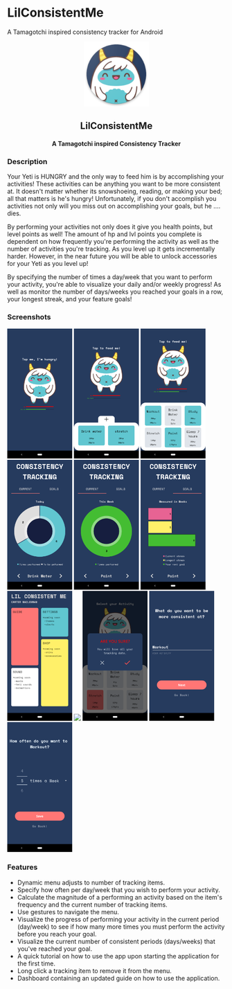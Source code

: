 # LilConsistentMe
A Tamagotchi inspired consistency tracker for Android
<p align="center"><a href="https://github.com/btmyles/LilConsistentMe/tree/master"><img src="/app/src/main/res/mipmap-xxxhdpi/ic_launcher_round.png" width="150"></a></p>

<h2 align="center"><b>LilConsistentMe</b></h2>
<h4 align="center">A Tamagotchi inspired Consistency Tracker</h4>

### Description

Your Yeti is HUNGRY and the only way to feed him is by accomplishing your activities! These activities can be anything you want to be more consistent at. It doesn't matter whether its snowshoeing, reading, or making your bed; all that matters is he's hungry! Unfortunately, if you don't accomplish you activities not only will you miss out on accomplishing your goals, but he .... dies. 

By performing your activities not only does it give you health points, but level points as well! The amount of hp and lvl points you complete is dependent on how frequently you're performing the activity as well as the number of activities you're tracking. As you level up it gets incrementally harder. However, in the near future you will be able to unlock accessories for your Yeti as you level up!

By specifying the number of times a day/week that you want to perform your activity, you're able to visualize your daily and/or weekly progress! As well as monitor the number of days/weeks you reached your goals in a row, your longest streak, and your feature goals!
### Screenshots

<p><img src="/Screenshots//main.png" width="150">
   <img src="/Screenshots//menu2.png" width="150">
   <img src="/Screenshots//menu6.png" width="150">
   <img src="/Screenshots//progress.png" width="150">
   <img src="/Screenshots//progressComplete.png" width="150">
   <img src="/Screenshots//consistencyStreak.png" width="150">
   <img src="/Screenshots//Dashboard.png" width="150">
   <img src="/Screenshots//Guide.png" width="150">
   <img src="/Screenshots//delete.png" width="150">
   <img src="/Screenshots//define.png" width="150">
   <img src="/Screenshots/Frequency.png" width="150"></p>
  
### Features

- Dynamic menu adjusts to number of tracking items.
- Specify how often per day/week that you wish to perform your activity.
- Calculate the magnitude of a performing an activity based on the item's frequency and the current number of tracking items.
- Use gestures to navigate the menu.
- Visualize the progress of performing your activity in the current period (day/week) to see if how many more times you must perform the activity before you reach your goal.
- Visualize the current number of consistent periods (days/weeks) that you've reached your goal.
- A quick tutorial on how to use the app upon starting the application for the first time.
- Long click a tracking item to remove it from the menu. 
- Dashboard containing an updated guide on how to use the application.
